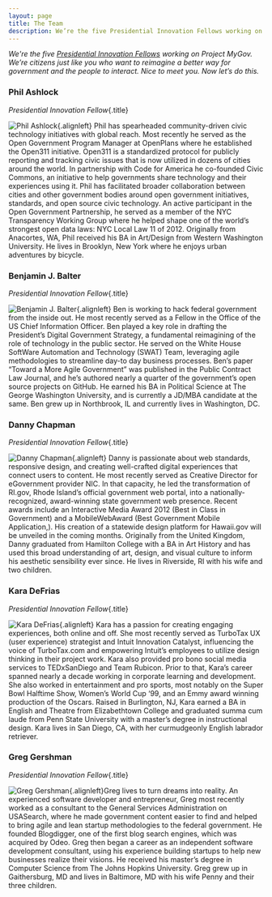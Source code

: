 ```yaml
---
layout: page
title: The Team
description: We’re the five Presidential Innovation Fellows working on Project MyGov. We’re citizens just like you who want to reimagine a better way for government and the people to interact.
---
```


*We're the five [Presidential Innovation Fellows](http://www.whitehouse.gov/innovationfellows) working on Project MyGov. We’re citizens just like you who want to reimagine a better way for government and the people to interact. Nice to meet you. Now let’s do this.*

### Phil Ashlock
*Presidential Innovation Fellow*{.title}

![Phil Ashlock](http://www.gravatar.com/avatar/c3f9eb059af74ced1a91dd49f9981678.png?s=150){.alignleft}
Phil has spearheaded community-driven civic technology initiatives with global reach. Most recently he served as the Open Government Program Manager at OpenPlans where he established the Open311 initiative. Open311 is a standardized protocol for publicly reporting and tracking civic issues that is now utilized in dozens of cities around the world. In partnership with Code for America he co-founded Civic Commons, an initiative to help governments share technology and their experiences using it. Phil has facilitated broader collaboration between cities and other government bodies around open government initiatives, standards, and open source civic technology. An active participant in the Open Government Partnership, he served as a member of the NYC Transparency Working Group where he helped shape one of the world’s strongest open data laws: NYC Local Law 11 of 2012. Originally from Anacortes, WA, Phil received his BA in Art/Design from Western Washington University. He lives in Brooklyn, New York where he enjoys urban adventures by bicycle.

### Benjamin J. Balter
*Presidential Innovation Fellow*{.title}

![Benjamin J. Balter](http://www.gravatar.com/avatar/ea353bd28baa1aefaefae736a19fcf2a.png?s=150){.alignleft}
Ben is working to hack federal government from the inside out. He most recently served as a Fellow in the Office of the US Chief Information Officer. Ben played a key role in drafting the President’s Digital Government Strategy, a fundamental reimagining of the role of technology in the public sector. He served on the White House SoftWare Automation and Technology (SWAT) Team, leveraging agile methodologies to streamline day-to day business processes. Ben’s paper “Toward a More Agile Government” was published in the Public Contract Law Journal, and he’s authored nearly a quarter of the government’s open source projects on GitHub. He earned his BA in Political Science at The George Washington University, and is currently a JD/MBA candidate at the same. Ben grew up in Northbrook, IL and currently lives in Washington, DC.

### Danny Chapman
*Presidential Innovation Fellow*{.title}

![Danny Chapman](http://www.gravatar.com/avatar/d2fe8b02cd8478a712f2ca5b4bd543e5.png?s=150){.alignleft}
Danny is passionate about web standards, responsive design, and creating well-crafted digital experiences that connect users to content. He most recently served as Creative Director for eGovernment provider NIC. In that capacity, he led the transformation of RI.gov, Rhode Island’s official government web portal, into a nationally-recognized, award-winning state government web presence. Recent awards include an Interactive Media Award 2012 (Best in Class in Government) and a MobileWebAward (Best Government Mobile Application,). His creation of a statewide design platform for Hawaii.gov will be unveiled in the coming months. Originally from the United Kingdom, Danny graduated from Hamilton College with a BA in Art History and has used this broad understanding of art, design, and visual culture to inform his aesthetic sensibility ever since. He lives in Riverside, RI with his wife and two children.

### Kara DeFrias
*Presidential Innovation Fellow*{.title}

![Kara DeFrias](http://www.gravatar.com/avatar/d354c04798f6f0089bda3929c1c4157e.png?s=150){.alignleft}
Kara has a passion for creating engaging experiences, both online and off. She most recently served as TurboTax UX (user experience) strategist and Intuit Innovation Catalyst, influencing the voice of TurboTax.com and empowering Intuit’s employees to utilize design thinking in their project work. Kara also provided pro bono social media services to TEDxSanDiego and Team Rubicon. Prior to that, Kara’s career spanned nearly a decade working in corporate learning and development. She also worked in entertainment and pro sports, most notably on the Super Bowl Halftime Show, Women’s World Cup ‘99, and an Emmy award winning production of the Oscars. Raised in Burlington, NJ, Kara earned a BA in English and Theatre from Elizabethtown College and graduated summa cum laude from Penn State University with a master’s degree in instructional design. Kara lives in San Diego, CA, with her curmudgeonly English labrador retriever.

### Greg Gershman 
*Presidential Innovation Fellow*{.title}

![Greg Gershman](http://gravatar.com/avatar/6ab1a1664a7beaf29ab72da9752f4fa6?s=150){.alignleft}Greg lives to turn dreams into reality. An experienced software developer and entrepreneur, Greg most recently worked as a consultant to the General Services Administration on USASearch, where he made government content easier to find and helped to bring agile and lean startup methodologies to the federal government. He founded Blogdigger, one of the first blog search engines, which was acquired by Odeo. Greg then began a career as an independent software development consultant, using his experience building startups to help new businesses realize their visions. He received his master’s degree in Computer Science from The Johns Hopkins University. Greg grew up in Gaithersburg, MD and lives in Baltimore, MD with his wife Penny and their three children.